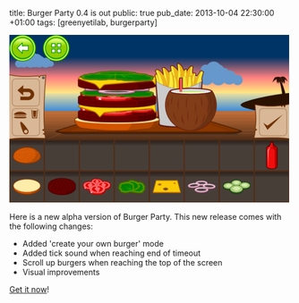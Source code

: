 title: Burger Party 0.4 is out
public: true
pub_date: 2013-10-04 22:30:00 +01:00
tags: [greenyetilab, burgerparty]


[![Create your own burger](thumb-create-own-burger.png)](create-own-burger.png)

Here is a new alpha version of Burger Party. This new release comes with the following changes:

- Added 'create your own burger' mode
- Added tick sound when reaching end of timeout
- Scroll up burgers when reaching the top of the screen
- Visual improvements

[Get it now](/projects/burgerparty)!
